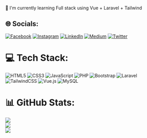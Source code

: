 🌱 I'm currently learning Full stack using Vue + Laravel + Tailwind

## 🌐 Socials:
[![Facebook](https://img.shields.io/badge/Facebook-%231877F2.svg?logo=Facebook&logoColor=white)](https://facebook.com/cur1ousFranz) [![Instagram](https://img.shields.io/badge/Instagram-%23E4405F.svg?logo=Instagram&logoColor=white)](https://instagram.com/cur1ousFranz) [![LinkedIn](https://img.shields.io/badge/LinkedIn-%230077B5.svg?logo=linkedin&logoColor=white)](https://linkedin.com/in/franz-jeff-dignos-153831233) [![Medium](https://img.shields.io/badge/Medium-12100E?logo=medium&logoColor=white)](https://medium.com/@@zfranjeff) [![Twitter](https://img.shields.io/badge/Twitter-%231DA1F2.svg?logo=Twitter&logoColor=white)](https://twitter.com/cur1ousFranz) 

# 💻 Tech Stack:
![HTML5](https://img.shields.io/badge/html5-%23E34F26.svg?style=flat-square&logo=html5&logoColor=white) ![CSS3](https://img.shields.io/badge/css3-%231572B6.svg?style=flat-square&logo=css3&logoColor=white) ![JavaScript](https://img.shields.io/badge/javascript-%23323330.svg?style=flat-square&logo=javascript&logoColor=%23F7DF1E) ![PHP](https://img.shields.io/badge/php-%23777BB4.svg?style=flat-square&logo=php&logoColor=white) ![Bootstrap](https://img.shields.io/badge/bootstrap-%23563D7C.svg?style=flat-square&logo=bootstrap&logoColor=white) ![Laravel](https://img.shields.io/badge/laravel-%23FF2D20.svg?style=flat-square&logo=laravel&logoColor=white) ![TailwindCSS](https://img.shields.io/badge/tailwindcss-%2338B2AC.svg?style=flat-square&logo=tailwind-css&logoColor=white) ![Vue.js](https://img.shields.io/badge/vuejs-%2335495e.svg?style=flat-square&logo=vuedotjs&logoColor=%234FC08D) ![MySQL](https://img.shields.io/badge/mysql-%2300f.svg?style=flat-square&logo=mysql&logoColor=white)
# 📊 GitHub Stats:
![](https://github-readme-stats.vercel.app/api?username=cur1ousFranz&theme=prussian&hide_border=false&include_all_commits=false&count_private=false)<br/>
![](https://github-readme-streak-stats.herokuapp.com/?user=cur1ousFranz&theme=prussian&hide_border=false)<br/>
![](https://github-readme-stats.vercel.app/api/top-langs/?username=cur1ousFranz&theme=prussian&hide_border=false&include_all_commits=false&count_private=false&layout=compact)

<!-- Proudly created with GPRM ( https://gprm.itsvg.in ) -->
